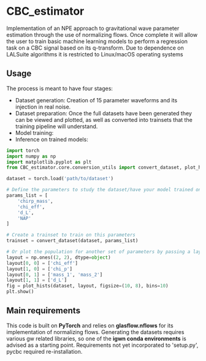# CBC_estimator

Implementation of an NPE approach to gravitational wave parameter estimation through the use of normalizing flows.
Once complete it will allow the user to train basic machine learning models to perform a regression task on a CBC signal based on its q-transform.
Due to dependence on LALSuite algorithms it is restricted to Linux/macOS operating systems

## Usage
The process is meant to have four stages:

- Dataset generation: Creation of 15 parameter waveforms and its injection in real noise. 
- Dataset preparation: Once the full datasets have been generated they can be viewed and plotted, as well as converted into trainsets that the training pipeline will understand.
- Model training:
- Inference on trained models:

```Python
import torch
import numpy as np
import matplotlib.pyplot as plt
from CBC_estimator.core.conversion_utils import convert_dataset, plot_hists

dataset = torch.load('path/to/dataset')

# Define the parameters to study the dataset/have your model trained on
params_list = [
    'chirp_mass',
    'chi_eff',
    'd_L',
    'NAP'
]

# Create a trainset to train on this parameters
trainset = convert_dataset(dataset, params_list)

# Or plot the population for another set of parameters by passing a layout
layout = np.ones((2, 2), dtype=object)
layout[0, 0] = ['chi_eff']
layout[1, 0] = ['chi_p']
layout[0, 1] = ['mass_1', 'mass_2']
layout[1, 1] = ['d_L']
fig = plot_hists(dataset, layout, figsize=(10, 8), bins=10)
plt.show()
```
## Main requirements
This code is built on **PyTorch** and relies on **glasflow.nflows** for its implementation of normalizing flows.
Generating the datasets requires various gw related libraries, so one of the **igwn conda environments** is advised as a 
starting point. Requirements not yet incorporated to 'setup.py', pycbc required re-installation.